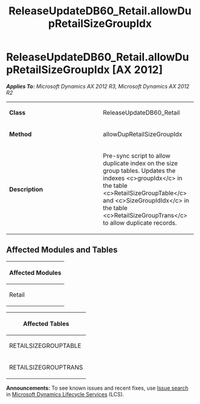﻿---
title: ReleaseUpdateDB60_Retail.allowDupRetailSizeGroupIdx
TOCTitle: ReleaseUpdateDB60_Retail.allowDupRetailSizeGroupIdx
ms:assetid: 65d75116-afe1-5196-a91a-fffc6da5c1d6
ms:mtpsurl: https://msdn.microsoft.com/en-us/library/JJ719208(v=AX.60)
ms:contentKeyID: 49708747
ms.date: 05/18/2015
mtps_version: v=AX.60
---

# ReleaseUpdateDB60\_Retail.allowDupRetailSizeGroupIdx [AX 2012]


_**Applies To:** Microsoft Dynamics AX 2012 R3, Microsoft Dynamics AX 2012 R2_

<table>
<colgroup>
<col style="width: 50%" />
<col style="width: 50%" />
</colgroup>
<tbody>
<tr class="odd">
<td><p><strong>Class</strong></p></td>
<td><p>ReleaseUpdateDB60_Retail</p></td>
</tr>
<tr class="even">
<td><p><strong>Method</strong></p></td>
<td><p>allowDupRetailSizeGroupIdx</p></td>
</tr>
<tr class="odd">
<td><p><strong>Description</strong></p></td>
<td><p>Pre-sync script to allow duplicate index on the size group tables. Updates the indexes &lt;c&gt;groupIdx&lt;/c&gt; in the table &lt;c&gt;RetailSizeGroupTable&lt;/c&gt; and &lt;c&gt;SizeGroupIdIdx&lt;/c&gt; in the table &lt;c&gt;RetailSizeGroupTrans&lt;/c&gt; to allow duplicate records.</p></td>
</tr>
</tbody>
</table>


## Affected Modules and Tables

<table>
<colgroup>
<col style="width: 100%" />
</colgroup>
<thead>
<tr class="header">
<th><p>Affected Modules</p></th>
</tr>
</thead>
<tbody>
<tr class="odd">
<td><p>Retail</p></td>
</tr>
</tbody>
</table>


<table>
<colgroup>
<col style="width: 100%" />
</colgroup>
<thead>
<tr class="header">
<th><p>Affected Tables</p></th>
</tr>
</thead>
<tbody>
<tr class="odd">
<td><p>RETAILSIZEGROUPTABLE</p></td>
</tr>
<tr class="even">
<td><p>RETAILSIZEGROUPTRANS</p></td>
</tr>
</tbody>
</table>

  
**Announcements:** To see known issues and recent fixes, use [Issue search](http://go.microsoft.com/fwlink/?linkid=389258) in [Microsoft Dynamics Lifecycle Services](http://go.microsoft.com/fwlink/?linkid=306505) (LCS).

